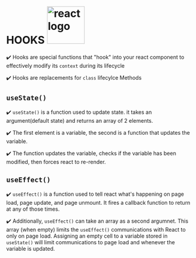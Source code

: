 
# HOOKS <img src="https://alduncanson.gallerycdn.vsassets.io/extensions/alduncanson/react-hooks-snippets/1.2.0/1603323134806/Microsoft.VisualStudio.Services.Icons.Default" alt="react logo" width="100"/>
:heavy_check_mark: Hooks are special functions that "hook" into your react component to effectively modify its ```context``` during its lifecycle

:heavy_check_mark: Hooks are replacements for ```class``` lifecylce Methods

## ```useState()```
:heavy_check_mark: ```useState()``` is a function used to update state. it takes an argument(default state) and returns an array of 2 elements.

:heavy_check_mark: The first element is a variable, the second is a function that updates the variable.

:heavy_check_mark: The function updates the variable, checks if the variable has been modified, 
			   then forces react to re-render.

## ```useEffect()```
:heavy_check_mark: ```useEffect()``` is a function used to tell react what's happening on page load, page update, and page unmount. 
			   It fires a callback function to return at any of those times.

:heavy_check_mark: Additionally, ```useEffect()``` can take an array as a second argumnet.
			   This array (when empty) limits the ```useEffect()``` communications with React to only on page load.
			   Assigning an empty cell to a variable stored in ```useState()``` will limit communications
			   to page load and whenever the variable is updated.



